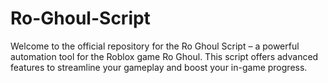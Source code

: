# Ro-Ghoul-Script
Welcome to the official repository for the Ro Ghoul Script – a powerful automation tool for the Roblox game Ro Ghoul. This script offers advanced features to streamline your gameplay and boost your in-game progress.
